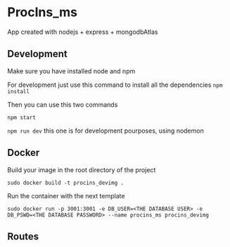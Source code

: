 # ProcIns_ms
App created with nodejs + express + mongodbAtlas

## Development
Make sure you have installed node and npm

For development just use this command to install all the dependencies `npm install`

Then you can use this two commands

`npm start`

`npm run dev` this one is for development pourposes, using nodemon

## Docker

Build your image in the root directory of the project

	sudo docker build -t procins_devimg .

Run the container with the next template

	sudo docker run -p 3001:3001 -e DB_USER=<THE DATABASE USER> -e DB_PSWD=<THE DATABASE PASSWORD> --name procins_ms procins_devimg

## Routes

